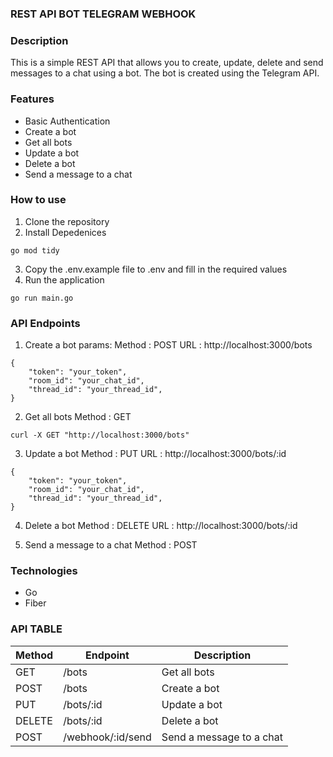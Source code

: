 ### REST API BOT TELEGRAM WEBHOOK

### Description
This is a simple REST API that allows you to create, update, delete and send messages to a chat using a bot. The bot is created using the Telegram API.

### Features
- Basic Authentication
- Create a bot
- Get all bots
- Update a bot
- Delete a bot
- Send a message to a chat

### How to use

1. Clone the repository
2. Install Depedenices
```
go mod tidy
```
3. Copy the .env.example file to .env and fill in the required values
4. Run the application
```
go run main.go
```


### API Endpoints
1. Create a bot
params: 
Method : POST
URL : http://localhost:3000/bots
```
{
    "token": "your_token",
    "room_id": "your_chat_id",
    "thread_id": "your_thread_id",
}

```
2. Get all bots
Method : GET

```
curl -X GET "http://localhost:3000/bots"
```
3. Update a bot
Method : PUT
URL : http://localhost:3000/bots/:id
```
{
    "token": "your_token",
    "room_id": "your_chat_id",
    "thread_id": "your_thread_id",
}
```

4. Delete a bot
Method : DELETE
URL : http://localhost:3000/bots/:id

5. Send a message to a chat
Method : POST


### Technologies
- Go
- Fiber

### API TABLE   

| Method | Endpoint | Description |
| --- | --- | --- |
| GET | /bots | Get all bots |
| POST | /bots | Create a bot |
| PUT | /bots/:id | Update a bot |
| DELETE | /bots/:id | Delete a bot |
| POST | /webhook/:id/send | Send a message to a chat |
